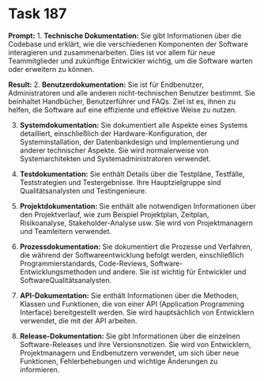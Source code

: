 # Task 187

**Prompt:** 1. **Technische Dokumentation:** Sie gibt Informationen über die Codebase und erklärt, wie die verschiedenen Komponenten der Software interagieren und zusammenarbeiten. Dies ist vor allem für neue Teammitglieder und zukünftige Entwickler wichtig, um die Software warten oder erweitern zu können.

**Result:**
2. **Benutzerdokumentation:** Sie ist für Endbenutzer, Administratoren und alle anderen nicht-technischen Benutzer bestimmt. Sie beinhaltet Handbücher, Benutzerführer und FAQs. Ziel ist es, ihnen zu helfen, die Software auf eine effiziente und effektive Weise zu nutzen.

3. **Systemdokumentation:** Sie dokumentiert alle Aspekte eines Systems detailliert, einschließlich der Hardware-Konfiguration, der Systeminstallation, der Datenbankdesign und Implementierung und anderer technischer Aspekte. Sie wird normalerweise von Systemarchitekten und Systemadministratoren verwendet.

4. **Testdokumentation:** Sie enthält Details über die Testpläne, Testfälle, Teststrategien und Testergebnisse. Ihre Hauptzielgruppe sind Qualitätsanalysten und Testingenieure.

5. **Projektdokumentation:** Sie enthält alle notwendigen Informationen über den Projektverlauf, wie zum Beispiel Projektplan, Zeitplan, Risikoanalyse, Stakeholder-Analyse usw. Sie wird von Projektmanagern und Teamleitern verwendet.

6. **Prozessdokumentation:** Sie dokumentiert die Prozesse und Verfahren, die während der Softwareentwicklung befolgt werden, einschließlich Programmierstandards, Code-Reviews, Software-Entwicklungsmethoden und andere. Sie ist wichtig für Entwickler und SoftwareQualitätsanalysten.

7. **API-Dokumentation:** Sie enthält Informationen über die Methoden, Klassen und Funktionen, die von einer API (Application Programming Interface) bereitgestellt werden. Sie wird hauptsächlich von Entwicklern verwendet, die mit der API arbeiten.

8. **Release-Dokumentation:** Sie gibt Informationen über die einzelnen Software-Releases und ihre Versionsnotizen. Sie wird von Entwicklern, Projektmanagern und Endbenutzern verwendet, um sich über neue Funktionen, Fehlerbehebungen und wichtige Änderungen zu informieren.
